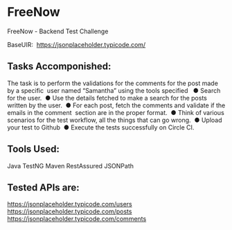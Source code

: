 # FreeNow
 FreeNow - Backend Test Challenge
 
 BaseUIR:  ​ ​https://jsonplaceholder.typicode.com/​
 
 Tasks Accomponished:
 --------------------
 The task is to perform the validations for the comments for the post made by a specific  user named “​Samantha​” using the tools specified   
 ● Search for the user.  
 ● Use the details fetched to make a search for the posts written by the user.  
 ● For each post, fetch the comments and validate if the emails in the comment  section are in the proper format.  
 ● Think of various scenarios for the test workflow, all the things that can go wrong.  
 ● Upload your test to Github  
 ● Execute the tests successfully on Circle CI. 
 
 Tools Used:
 -----------
 Java
 TestNG
 Maven
 RestAssured
 JSONPath

Tested APIs are:
----------------
​https://jsonplaceholder.typicode.com/users
https://jsonplaceholder.typicode.com/posts
https://jsonplaceholder.typicode.com/comments


 
 
